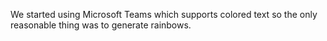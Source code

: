 We started using Microsoft Teams which supports colored text so the only reasonable thing was to generate rainbows.

